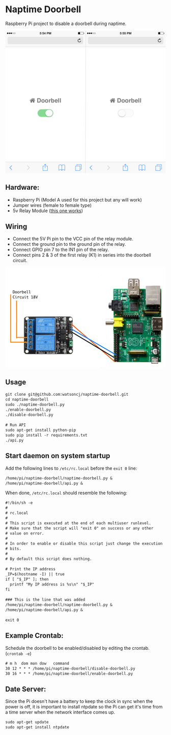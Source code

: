 # Naptime Doorbell

Raspberry Pi project to disable a doorbell during naptime.

![screenshots](images/screenshots.png)

## Hardware:

+ Raspberry Pi (Model A used for this project but any will work)
+ Jumper wires (female to female type)
+ 5v Relay Module ([this one works](http://www.amazon.com/SunFounder-Channel-Shield-Arduino-Raspberry/dp/B00E0NTPP4/))

## Wiring

+ Connect the 5V Pi pin to the VCC pin of the relay module.
+ Connect the ground pin to the ground pin of the relay.
+ Connect GPIO pin 7 to the IN1 pin of the relay.
+ Connect pins 2 & 3 of the first relay (K1) in series into the doorbell circuit.

![component image](images/naptime-doorbell.jpg)

## Usage

    git clone git@github.com:watsoncj/naptime-doorbell.git
    cd naptime-doorbell
    sudo ./naptime-doorbell.py
    ./enable-doorbell.py
    ./disable-doorbell.py

    # Run API
    sudo apt-get install python-pip
    sudo pip install -r requirements.txt
    ./api.py


## Start daemon on system startup

Add the following lines to `/etc/rc.local` before the `exit 0` line:

    /home/pi/naptime-doorbell/naptime-doorbell.py &
    /home/pi/naptime-doorbell/api.py &

When done, `/etc/rc.local` should resemble the following:

    #!/bin/sh -e
    #
    # rc.local
    #
    # This script is executed at the end of each multiuser runlevel.
    # Make sure that the script will "exit 0" on success or any other
    # value on error.
    #
    # In order to enable or disable this script just change the execution
    # bits.
    #
    # By default this script does nothing.
    
    # Print the IP address
    _IP=$(hostname -I) || true
    if [ "$_IP" ]; then
      printf "My IP address is %s\n" "$_IP"
    fi
    
    ### This is the line that was added
    /home/pi/naptime-doorbell/naptime-doorbell.py &
    /home/pi/naptime-doorbell/api.py &
    
    exit 0


## Example Crontab:

Schedule the doorbell to be enabled/disabled by editing the crontab. (`crontab -e`)

    # m h  dom mon dow   command
    30 12 * * * /home/pi/naptime-doorbell/disable-doorbell.py
    30 16 * * * /home/pi/naptime-doorbell/enable-doorbell.py

## Date Server:

Since the Pi doesn't have a battery to keep the clock in sync when the power is off, it is important to install ntpdate so the Pi can get it's time from a time server when the network interface comes up.

    sudo apt-get update
    sudo apt-get install ntpdate
